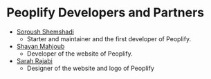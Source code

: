 # Peoplify Developers and Partners

- [Soroush Shemshadi](https://github.com/shuoros)
    - Starter and maintainer and the first developer of Peoplify.
- [Shayan Mahjoub](https://github.com/shynmah) 
  - Developer of the website of Peoplify. 
- [Sarah Rajabi](https://github.com/sarahrajabi)
  - Designer of the website and logo of Peoplify 